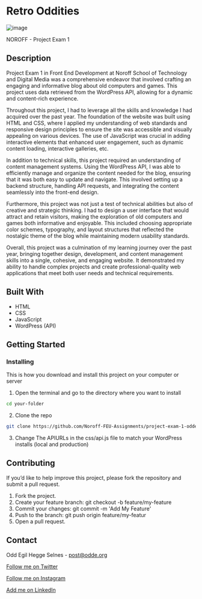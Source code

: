 # Retro Oddities

![image](https://oddedodd-portfolio.netlify.app/images/retro-oddities.jpg)

NOROFF - Project Exam 1

## Description

Project Exam 1 in Front End Development at Noroff School of Technology and Digital Media was a comprehensive endeavor that involved crafting an engaging and informative blog about old computers and games. This project uses data retrieved from the WordPress API, allowing for a dynamic and content-rich experience.

Throughout this project, I had to leverage all the skills and knowledge I had acquired over the past year. The foundation of the website was built using HTML and CSS, where I applied my understanding of web standards and responsive design principles to ensure the site was accessible and visually appealing on various devices. The use of JavaScript was crucial in adding interactive elements that enhanced user engagement, such as dynamic content loading, interactive galleries, etc.

In addition to technical skills, this project required an understanding of content management systems. Using the WordPress API, I was able to efficiently manage and organize the content needed for the blog, ensuring that it was both easy to update and navigate. This involved setting up a backend structure, handling API requests, and integrating the content seamlessly into the front-end design.

Furthermore, this project was not just a test of technical abilities but also of creative and strategic thinking. I had to design a user interface that would attract and retain visitors, making the exploration of old computers and games both informative and enjoyable. This included choosing appropriate color schemes, typography, and layout structures that reflected the nostalgic theme of the blog while maintaining modern usability standards.

Overall, this project was a culmination of my learning journey over the past year, bringing together design, development, and content management skills into a single, cohesive, and engaging website. It demonstrated my ability to handle complex projects and create professional-quality web applications that meet both user needs and technical requirements.


## Built With


- HTML
- CSS
- JavaScript
- WordPress (API)

## Getting Started

### Installing

This is how you download and install this project on your computer or server

1. Open the terminal and go to the directory where you want to install

```sh
cd your-folder
```

2. Clone the repo

```sh
git clone https://github.com/Noroff-FEU-Assignments/project-exam-1-oddedodd
```

3. Change The APIURLs in the css/api.js file to match your WordPress installs (local and production)

## Contributing

If you’d like to help improve this project, please fork the repository and submit a pull request.

1.	Fork the project.
2.	Create your feature branch: git checkout -b feature/my-feature
3.	Commit your changes: git commit -m 'Add My Feature'
4.	Push to the branch: git push origin feature/my-featur
5.	Open a pull request.

## Contact

Odd Egil Hegge Selnes - [post@odde.org](mailto:post@odde.org) 

[Follow me on Twitter](https://www.twitter.com/oddedodd)

[Follow me on Instagram](https://www.instagram.com/oddedodd/)

[Add me on LinkedIn](https://www.linkedin.com/in/oddegilhselnes/)
